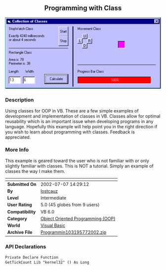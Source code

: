 ﻿<div align="center">

## Programming with Class

<img src="PIC2002771549579512.gif">
</div>

### Description

Using classes for OOP in VB. These are a few simple examples of development and implementation of classes in VB. Classes allow for optimal reusability which is an important issue when developing programs in any language. Hopefully this example will help point you in the right direction if you wish to learn about programming with classes. Feedback is appreciated.
 
### More Info
 
This example is geared toward the user who is not familiar with or only slightly familiar with classes. This is NOT a tutorial. Simply an example of classes the way I make them.


<span>             |<span>
---                |---
**Submitted On**   |2002-07-07 14:29:12
**By**             |[lostcauz](https://github.com/Planet-Source-Code/PSCIndex/blob/master/ByAuthor/lostcauz.md)
**Level**          |Intermediate
**User Rating**    |5.0 (45 globes from 9 users)
**Compatibility**  |VB 6\.0
**Category**       |[Object Oriented Programming \(OOP\)](https://github.com/Planet-Source-Code/PSCIndex/blob/master/ByCategory/object-oriented-programming-oop__1-47.md)
**World**          |[Visual Basic](https://github.com/Planet-Source-Code/PSCIndex/blob/master/ByWorld/visual-basic.md)
**Archive File**   |[Programmin103195772002\.zip](https://github.com/Planet-Source-Code/lostcauz-programming-with-class__1-36688/archive/master.zip)

### API Declarations

```
Private Declare Function _
GetTickCount Lib "kernel32" () As Long
```





